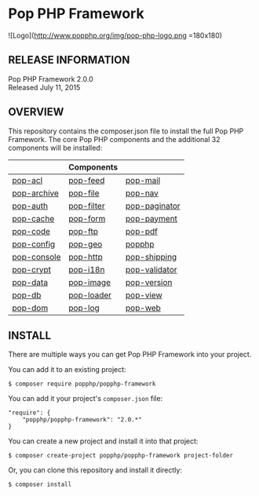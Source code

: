 Pop PHP Framework
=================

![Logo](http://www.popphp.org/img/pop-php-logo.png =180x180)

RELEASE INFORMATION
-------------------
Pop PHP Framework 2.0.0  
Released July 11, 2015

OVERVIEW
--------
This repository contains the composer.json file to install the full Pop PHP Framework.
The core Pop PHP components and the additional 32 components will be installed:

|                                                      | Components                                         |                                                          |
|------------------------------------------------------|----------------------------------------------------|----------------------------------------------------------|
| [pop-acl](https://github.com/popphp/pop-acl)         | [pop-feed](https://github.com/popphp/pop-feed)     | [pop-mail](https://github.com/popphp/pop-mail)           |
| [pop-archive](https://github.com/popphp/pop-archive) | [pop-file](https://github.com/popphp/pop-file)     | [pop-nav](https://github.com/popphp/pop-nav)             |
| [pop-auth](https://github.com/popphp/pop-auth)       | [pop-filter](https://github.com/popphp/pop-filter) | [pop-paginator](https://github.com/popphp/pop-paginator) |
| [pop-cache](https://github.com/popphp/pop-cache)     | [pop-form](https://github.com/popphp/pop-form)     | [pop-payment](https://github.com/popphp/pop-payment)     |
| [pop-code](https://github.com/popphp/pop-code)       | [pop-ftp](https://github.com/popphp/pop-ftp)       | [pop-pdf](https://github.com/popphp/pop-pdf)             |
| [pop-config](https://github.com/popphp/pop-config)   | [pop-geo](https://github.com/popphp/pop-geo)       | [popphp](https://github.com/popphp/popphp)               |
| [pop-console](https://github.com/popphp/pop-console) | [pop-http](https://github.com/popphp/pop-http)     | [pop-shipping](https://github.com/popphp/pop-shipping)   |
| [pop-crypt](https://github.com/popphp/pop-crypt)     | [pop-i18n](https://github.com/popphp/pop-i18n)     | [pop-validator](https://github.com/popphp/pop-validator) |
| [pop-data](https://github.com/popphp/pop-data)       | [pop-image](https://github.com/popphp/pop-image)   | [pop-version](https://github.com/popphp/pop-version)     |
| [pop-db](https://github.com/popphp/pop-db)           | [pop-loader](https://github.com/popphp/pop-loader) | [pop-view](https://github.com/popphp/pop-view)           |
| [pop-dom](https://github.com/popphp/pop-dom)         | [pop-log](https://github.com/popphp/pop-log)       | [pop-web](https://github.com/popphp/pop-web)             |

INSTALL
-------
There are multiple ways you can get Pop PHP Framework into your project.

You can add it to an existing project:

```console
$ composer require popphp/popphp-framework
```

You can add it your project's `composer.json` file:

    "require": {
        "popphp/popphp-framework": "2.0.*"
    }

You can create a new project and install it into that project:

```console
$ composer create-project popphp/popphp-framework project-folder
```

Or, you can clone this repository and install it directly:

```console
$ composer install
```


